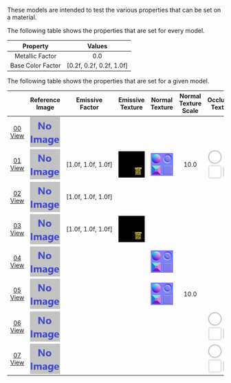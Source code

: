 These models are intended to test the various properties that can be set on a material.  

The following table shows the properties that are set for every model.  

| Property | **Values** |
| :---: | :---: |
| Metallic Factor | 0.0 |
| Base Color Factor | [0.2f,&nbsp;0.2f,&nbsp;0.2f,&nbsp;1.0f] |

 
The following table shows the properties that are set for a given model.  

|   | Reference Image | Emissive Factor | Emissive Texture | Normal Texture | Normal Texture Scale | Occlusion Texture | Occlusion Texture Strength |
| :---: | :---: | :---: | :---: | :---: | :---: | :---: | :---: |
| [00](Material_00.gltf)<br>[View](https://bghgary.github.io/glTF-Asset-Generator/Preview/BabylonJS/?fileName=Material_00.gltf) | [<img src="Thumbnails/Material_00.png" align="middle">](ReferenceImages/Material_00.png) |   |   |   |   |   |   |
| [01](Material_01.gltf)<br>[View](https://bghgary.github.io/glTF-Asset-Generator/Preview/BabylonJS/?fileName=Material_01.gltf) | [<img src="Thumbnails/Material_01.png" align="middle">](ReferenceImages/Material_01.png) | [1.0f,&nbsp;1.0f,&nbsp;1.0f] | <img src="Thumbnails/Emissive_Plane.png" align="middle"> | <img src="Thumbnails/Normal_Plane.png" align="middle"> | 10.0 | <img src="Thumbnails/Occlusion_Plane.png" align="middle"> | 0.5 |
| [02](Material_02.gltf)<br>[View](https://bghgary.github.io/glTF-Asset-Generator/Preview/BabylonJS/?fileName=Material_02.gltf) | [<img src="Thumbnails/Material_02.png" align="middle">](ReferenceImages/Material_02.png) | [1.0f,&nbsp;1.0f,&nbsp;1.0f] |   |   |   |   |   |
| [03](Material_03.gltf)<br>[View](https://bghgary.github.io/glTF-Asset-Generator/Preview/BabylonJS/?fileName=Material_03.gltf) | [<img src="Thumbnails/Material_03.png" align="middle">](ReferenceImages/Material_03.png) | [1.0f,&nbsp;1.0f,&nbsp;1.0f] | <img src="Thumbnails/Emissive_Plane.png" align="middle"> |   |   |   |   |
| [04](Material_04.gltf)<br>[View](https://bghgary.github.io/glTF-Asset-Generator/Preview/BabylonJS/?fileName=Material_04.gltf) | [<img src="Thumbnails/Material_04.png" align="middle">](ReferenceImages/Material_04.png) |   |   | <img src="Thumbnails/Normal_Plane.png" align="middle"> |   |   |   |
| [05](Material_05.gltf)<br>[View](https://bghgary.github.io/glTF-Asset-Generator/Preview/BabylonJS/?fileName=Material_05.gltf) | [<img src="Thumbnails/Material_05.png" align="middle">](ReferenceImages/Material_05.png) |   |   | <img src="Thumbnails/Normal_Plane.png" align="middle"> | 10.0 |   |   |
| [06](Material_06.gltf)<br>[View](https://bghgary.github.io/glTF-Asset-Generator/Preview/BabylonJS/?fileName=Material_06.gltf) | [<img src="Thumbnails/Material_06.png" align="middle">](ReferenceImages/Material_06.png) |   |   |   |   | <img src="Thumbnails/Occlusion_Plane.png" align="middle"> |   |
| [07](Material_07.gltf)<br>[View](https://bghgary.github.io/glTF-Asset-Generator/Preview/BabylonJS/?fileName=Material_07.gltf) | [<img src="Thumbnails/Material_07.png" align="middle">](ReferenceImages/Material_07.png) |   |   |   |   | <img src="Thumbnails/Occlusion_Plane.png" align="middle"> | 0.5 |
 
